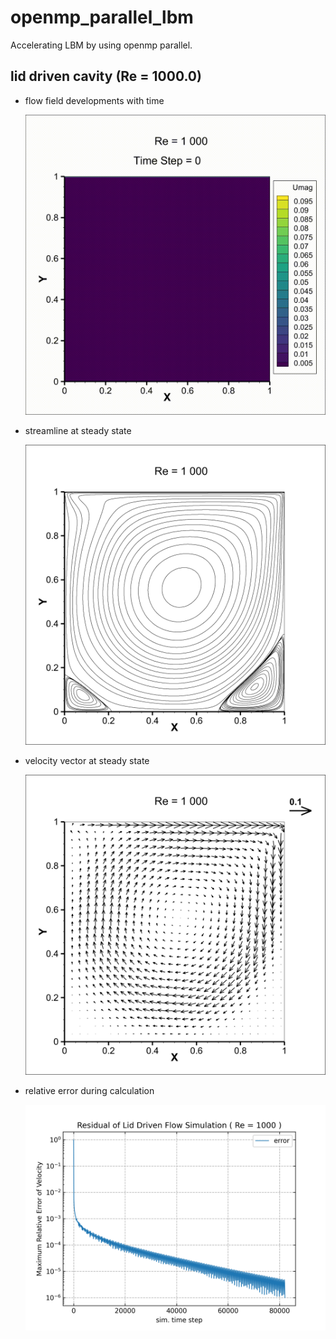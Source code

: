 # openmp_parallel_lbm

Accelerating LBM by using openmp parallel.

## lid driven cavity (Re = 1000.0)

- flow field developments with time

  ![Re1000_animate](lid_driven_cavity/Re1000_animate.gif)

- streamline at steady state

  ![Re1000_strf](lid_driven_cavity/Re1000_strf.png)

- velocity vector at steady state

  ![Re1000_velocity](lid_driven_cavity/Re1000_velocity.png)

- relative error during calculation

  ![Re1000_RelativeError_info](lid_driven_cavity/Re1000_RelativeError_info.png)

